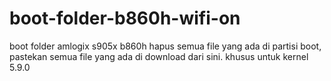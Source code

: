 # boot-folder-b860h-wifi-on
boot folder amlogix s905x b860h
hapus semua file yang ada di partisi boot, pastekan semua file yang ada di download dari sini. khusus untuk kernel 5.9.0
